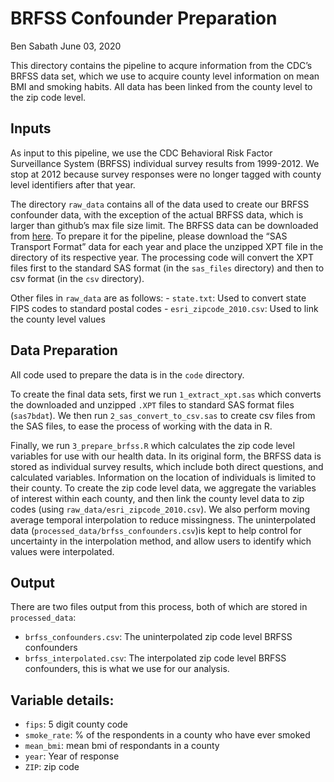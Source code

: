 BRFSS Confounder Preparation
================
Ben Sabath
June 03, 2020

This directory contains the pipeline to acqure information from the
CDC’s BRFSS data set, which we use to acquire county level information
on mean BMI and smoking habits. All data has been linked from the county
level to the zip code level.

## Inputs

As input to this pipeline, we use the CDC Behavioral Risk Factor
Surveillance System (BRFSS) individual survey results from 1999-2012. We
stop at 2012 because survey responses were no longer tagged with county
level identifiers after that year.

The directory `raw_data` contains all of the data used to create our
BRFSS confounder data, with the exception of the actual BRFSS data,
which is larger than github’s max file size limit. The BRFSS data can be
downloaded from [here](https://www.cdc.gov/brfss/about/archived.htm). To
prepare it for the pipeline, please download the “SAS Transport Format”
data for each year and place the unzipped XPT file in the directory of its
respective year. The processing code will convert the XPT files first to
the standard SAS format (in the `sas_files` directory) and then to csv
format (in the `csv` directory).

Other files in `raw_data` are as follows: - `state.txt`: Used to convert
state FIPS codes to standard postal codes - `esri_zipcode_2010.csv`:
Used to link the county level values

## Data Preparation

All code used to prepare the data is in the `code` directory.

To create the final data sets, first we run `1_extract_xpt.sas` which
converts the downloaded and unzipped `.XPT` files to standard SAS format
files (`sas7bdat`). We then run `2_sas_convert_to_csv.sas` to create csv
files from the SAS files, to ease the process of working with the data
in R.

Finally, we run `3_prepare_brfss.R` which calculates the zip code level
variables for use with our health data. In its original form, the BRFSS
data is stored as individual survey results, which include both direct
questions, and calculated variables. Information on the location of
individuals is limited to their county. To create the zip code level
data, we aggregate the variables of interest within each county, and
then link the county level data to zip codes (using
`raw_data/esri_zipcode_2010.csv`). We also perform moving average
temporal interpolation to reduce missingness. The uninterpolated data
(`processed_data/brfss_confounders.csv`)is kept to help control for
uncertainty in the interpolation method, and allow users to identify
which values were interpolated.

## Output

There are two files output from this process, both of which are stored
in `processed_data`:

  - `brfss_confounders.csv`: The uninterpolated zip code level BRFSS
    confounders
  - `brfss_interpolated.csv`: The interpolated zip code level BRFSS
    confounders, this is what we use for our analysis.

## Variable details:

  - `fips`: 5 digit county code
  - `smoke_rate`: % of the respondents in a county who have ever smoked
  - `mean_bmi`: mean bmi of respondants in a county
  - `year`: Year of response
  - `ZIP`: zip code

